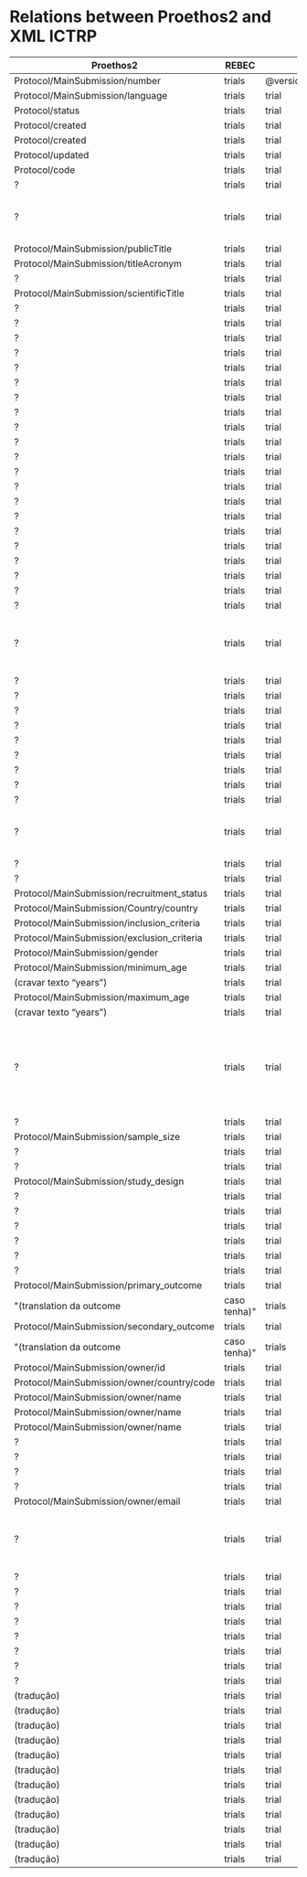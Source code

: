 Relations between Proethos2 and XML ICTRP
=========================================


| Proethos2                                  | REBEC         |          |                      |                              |                   |                     | Obs                                              |                                                   |
|--------------------------------------------|---------------|----------|----------------------|------------------------------|-------------------|---------------------|--------------------------------------------------|---------------------------------------------------|
| Protocol/MainSubmission/number             | trials        | @version |                      |                              |                   |                     |                                                  |                                                   |
| Protocol/MainSubmission/language           | trials        | trial    | @language            |                              |                   |                     |                                                  |                                                   |
| Protocol/status                            | trials        | trial    | @status              |                              |                   |                     |                                                  |                                                   |
| Protocol/created                           | trials        | trial    | @date_registration   |                              |                   |                     |                                                  |                                                   |
| Protocol/created                           | trials        | trial    | @created             |                              |                   |                     |                                                  |                                                   |
| Protocol/updated                           | trials        | trial    | @updated             |                              |                   |                     |                                                  |                                                   |
| Protocol/code                              | trials        | trial    | trial_identification | trial_id                     |                   |                     |                                                  |                                                   |
| ?                                          | trials        | trial    | trial_identification | utrn_number                  |                   |                     |                                                  |                                                   |
| ?                                          | trials        | trial    | trial_identification | reg_name                     |                   |                     | Creio que possa ser o prefixo da instituição     |                                                   |
| Protocol/MainSubmission/publicTitle        | trials        | trial    | trial_identification | public_title                 |                   |                     |                                                  |                                                   |
| Protocol/MainSubmission/titleAcronym       | trials        | trial    | trial_identification | acronym                      |                   |                     |                                                  |                                                   |
| ?                                          | trials        | trial    | trial_identification | acronym_expansion            |                   |                     |                                                  |                                                   |
| Protocol/MainSubmission/scientificTitle    | trials        | trial    | trial_identification | scientific_title             |                   |                     |                                                  |                                                   |
| ?                                          | trials        | trial    | trial_identification | scientific_acronym           |                   |                     |                                                  |                                                   |
| ?                                          | trials        | trial    | trial_identification | scientific_acronym_expansion |                   |                     |                                                  |                                                   |
| ?                                          | trials        | trial    | sponsors_and_support | primary_sponsor              | @country_code     |                     |                                                  |                                                   |
| ?                                          | trials        | trial    | sponsors_and_support | primary_sponsor              | @type             |                     |                                                  |                                                   |
| ?                                          | trials        | trial    | sponsors_and_support | primary_sponsor              | name              |                     |                                                  |                                                   |
| ?                                          | trials        | trial    | sponsors_and_support | primary_sponsor              | address           |                     |                                                  |                                                   |
| ?                                          | trials        | trial    | sponsors_and_support | primary_sponsor              | state             |                     |                                                  |                                                   |
| ?                                          | trials        | trial    | sponsors_and_support | primary_sponsor              | city              |                     |                                                  |                                                   |
| ?                                          | trials        | trial    | sponsors_and_support | secondary_sponsor            | @country_code     |                     |                                                  |                                                   |
| ?                                          | trials        | trial    | sponsors_and_support | secondary_sponsor            | @type             |                     |                                                  |                                                   |
| ?                                          | trials        | trial    | sponsors_and_support | secondary_sponsor            | name              |                     |                                                  |                                                   |
| ?                                          | trials        | trial    | sponsors_and_support | secondary_sponsor            | address           |                     |                                                  |                                                   |
| ?                                          | trials        | trial    | sponsors_and_support | secondary_sponsor            | state             |                     |                                                  |                                                   |
| ?                                          | trials        | trial    | sponsors_and_support | secondary_sponsor            | city              |                     |                                                  |                                                   |
| ?                                          | trials        | trial    | sponsors_and_support | source_support               | @country_code     |                     |                                                  |                                                   |
| ?                                          | trials        | trial    | sponsors_and_support | source_support               | @type             |                     |                                                  |                                                   |
| ?                                          | trials        | trial    | sponsors_and_support | source_support               | name              |                     |                                                  |                                                   |
| ?                                          | trials        | trial    | sponsors_and_support | source_support               | address           |                     |                                                  |                                                   |
| ?                                          | trials        | trial    | sponsors_and_support | source_support               | state             |                     |                                                  |                                                   |
| ?                                          | trials        | trial    | sponsors_and_support | source_support               | city              |                     |                                                  |                                                   |
| ?                                          | trials        | trial    | health_conditions    | hc_code                      | @vocabulary       |                     | Decs                                             |                                                   |
| ?                                          | trials        | trial    | health_conditions    | hc_code                      | @version          |                     | "Temos um campo full text para health conditions |  não sei como aplicar aqui"                       |
| ?                                          | trials        | trial    | health_conditions    | hc_code                      | @code             |                     |                                                  |                                                   |
| ?                                          | trials        | trial    | health_conditions    | hc_code                      | text              |                     |                                                  |                                                   |
| ?                                          | trials        | trial    | health_conditions    | hc_code                      | text_translation  |                     |                                                  |                                                   |
| ?                                          | trials        | trial    | health_conditions    | keyword                      | @vocabulary       |                     |                                                  |                                                   |
| ?                                          | trials        | trial    | health_conditions    | keyword                      | @version          |                     |                                                  |                                                   |
| ?                                          | trials        | trial    | health_conditions    | keyword                      | @code             |                     |                                                  |                                                   |
| ?                                          | trials        | trial    | health_conditions    | keyword                      | text              |                     |                                                  |                                                   |
| ?                                          | trials        | trial    | health_conditions    | keyword                      | text_translation  |                     |                                                  |                                                   |
| ?                                          | trials        | trial    | health_conditions    | freetext                     |                   |                     |                                                  |                                                   |
| ?                                          | trials        | trial    | interventions        | i_code                       | @value            |                     | "Temos um campo full text para interventions     |  não sei como aplicar aqui"                       |
| ?                                          | trials        | trial    | interventions        | keyword                      |                   |                     |                                                  |                                                   |
| ?                                          | trials        | trial    | interventions        | freetext                     |                   |                     |                                                  |                                                   |
| Protocol/MainSubmission/recruitment_status | trials        | trial    | recruitment          | @status                      |                   |                     |                                                  |                                                   |
| Protocol/MainSubmission/Country/country    | trials        | trial    | recruitment          | recruitment_country          | @value            |                     |                                                  |                                                   |
| Protocol/MainSubmission/inclusion_criteria | trials        | trial    | recruitment          | inclusion_criteria           |                   |                     |                                                  |                                                   |
| Protocol/MainSubmission/exclusion_criteria | trials        | trial    | recruitment          | exclusion_criteria           |                   |                     |                                                  |                                                   |
| Protocol/MainSubmission/gender             | trials        | trial    | recruitment          | gender                       | @value            |                     |                                                  |                                                   |
| Protocol/MainSubmission/minimum_age        | trials        | trial    | recruitment          | agemin                       | @value            |                     |                                                  |                                                   |
| (cravar texto “years”)                     | trials        | trial    | recruitment          | agemin                       | @unit             |                     |                                                  |                                                   |
| Protocol/MainSubmission/maximum_age        | trials        | trial    | recruitment          | agemax                       | @value            |                     |                                                  |                                                   |
| (cravar texto “years”)                     | trials        | trial    | recruitment          | agemax                       | @unit             |                     |                                                  |                                                   |
| ?                                          | trials        | trial    | recruitment          | date_enrolment_actual        | @start            |                     | "Não sei como proceder neste e no próximo campo  |  pois no nosso sistema só temos a data de início" |
| ?                                          | trials        | trial    | recruitment          | date_enrolment_actual        | @end              |                     |                                                  |                                                   |
| Protocol/MainSubmission/sample_size        | trials        | trial    | recruitment          | target_size                  | @value            |                     |                                                  |                                                   |
| ?                                          | trials        | trial    | study                | @expanded_access_program     |                   |                     |                                                  |                                                   |
| ?                                          | trials        | trial    | study                | @number_of_arms              |                   |                     |                                                  |                                                   |
| Protocol/MainSubmission/study_design       | trials        | trial    | study                | study_design                 |                   |                     |                                                  |                                                   |
| ?                                          | trials        | trial    | study                | type                         | @value            |                     |                                                  |                                                   |
| ?                                          | trials        | trial    | study                | phase                        | @value            |                     |                                                  |                                                   |
| ?                                          | trials        | trial    | study                | purpose                      | @value            |                     |                                                  |                                                   |
| ?                                          | trials        | trial    | study                | intervention_assignment      | @value            |                     |                                                  |                                                   |
| ?                                          | trials        | trial    | study                | masking                      | @value            |                     |                                                  |                                                   |
| ?                                          | trials        | trial    | study                | allocation                   | @value            |                     |                                                  |                                                   |
| Protocol/MainSubmission/primary_outcome    | trials        | trial    | outcomes             | primary_outcome              | @value            |                     |                                                  |                                                   |
| "(translation da outcome                   |  caso tenha)" | trials   | trial                | outcomes                     | primary_outcome   | outcome_translation |                                                  |                                                   |
| Protocol/MainSubmission/secondary_outcome  | trials        | trial    | outcomes             | secondary_outcome            | @value            |                     |                                                  |                                                   |
| "(translation da outcome                   |  caso tenha)" | trials   | trial                | outcomes                     | secondary_outcome | outcome_translation |                                                  |                                                   |
| Protocol/MainSubmission/owner/id           | trials        | trial    | contacts             | person                       | @pid              |                     |                                                  |                                                   |
| Protocol/MainSubmission/owner/country/code | trials        | trial    | contacts             | person                       | @country_code     |                     |                                                  |                                                   |
| Protocol/MainSubmission/owner/name         | trials        | trial    | contacts             | person                       | firstname         |                     | Splitar field                                    |                                                   |
| Protocol/MainSubmission/owner/name         | trials        | trial    | contacts             | person                       | middlename        |                     |                                                  |                                                   |
| Protocol/MainSubmission/owner/name         | trials        | trial    | contacts             | person                       | lastname          |                     |                                                  |                                                   |
| ?                                          | trials        | trial    | contacts             | person                       | address           |                     |                                                  |                                                   |
| ?                                          | trials        | trial    | contacts             | person                       | city              |                     |                                                  |                                                   |
| ?                                          | trials        | trial    | contacts             | person                       | zip               |                     |                                                  |                                                   |
| ?                                          | trials        | trial    | contacts             | person                       | telephone         |                     |                                                  |                                                   |
| Protocol/MainSubmission/owner/email        | trials        | trial    | contacts             | person                       | email             |                     |                                                  |                                                   |
| ?                                          | trials        | trial    | contacts             | person                       | affiliation       | @country_code       | Imagino que sejam informações dos institutos     |                                                   |
| ?                                          | trials        | trial    | contacts             | person                       | affiliation       | @type               |                                                  |                                                   |
| ?                                          | trials        | trial    | contacts             | person                       | affiliation       | name                |                                                  |                                                   |
| ?                                          | trials        | trial    | contacts             | person                       | affiliation       | address             |                                                  |                                                   |
| ?                                          | trials        | trial    | contacts             | public_contact               | @person           |                     |                                                  |                                                   |
| ?                                          | trials        | trial    | contacts             | scientific_contact           | @person           |                     |                                                  |                                                   |
| ?                                          | trials        | trial    | contacts             | site_contact                 | @person           |                     |                                                  |                                                   |
| ?                                          | trials        | trial    | secondary_ids        | secondary_id                 |                   |                     |                                                  |                                                   |
| ?                                          | trials        | trial    | references           | link                         | @url              |                     |                                                  |                                                   |
| (tradução)                                 | trials        | trial    | translation          | @lang                        |                   |                     |                                                  |                                                   |
| (tradução)                                 | trials        | trial    | translation          | public_title                 |                   |                     |                                                  |                                                   |
| (tradução)                                 | trials        | trial    | translation          | acronym                      |                   |                     |                                                  |                                                   |
| (tradução)                                 | trials        | trial    | translation          | acronym_expansion            |                   |                     |                                                  |                                                   |
| (tradução)                                 | trials        | trial    | translation          | scientific_title             |                   |                     |                                                  |                                                   |
| (tradução)                                 | trials        | trial    | translation          | scientific_acronym           |                   |                     |                                                  |                                                   |
| (tradução)                                 | trials        | trial    | translation          | scientific_acronym_expansion |                   |                     |                                                  |                                                   |
| (tradução)                                 | trials        | trial    | translation          | hc_freetext                  |                   |                     |                                                  |                                                   |
| (tradução)                                 | trials        | trial    | translation          | i_freetext                   |                   |                     |                                                  |                                                   |
| (tradução)                                 | trials        | trial    | translation          | inclusion_criteria           |                   |                     |                                                  |                                                   |
| (tradução)                                 | trials        | trial    | translation          | exclusion_criteria           |                   |                     |                                                  |                                                   |
| (tradução)                                 | trials        | trial    | translation          | study_design                 |                   |                     |                                                  |                                                   |
